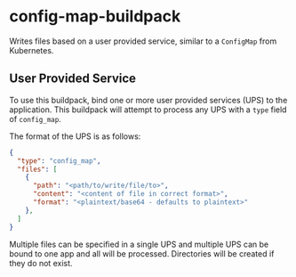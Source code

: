# config-map-buildpack

Writes files based on a user provided service, similar to a `ConfigMap` from Kubernetes.

## User Provided Service

To use this buildpack, bind one or more user provided services (UPS) to the application. This buildpack will attempt to process any UPS with a `type` field of `config_map`.

The format of the UPS is as follows:
```json
{
  "type": "config_map",
  "files": [
    {
      "path": "<path/to/write/file/to>",
      "content": "<content of file in correct format>",
      "format": "<plaintext/base64 - defaults to plaintext>"
    },
  ]
}
```

Multiple files can be specified in a single UPS and multiple UPS can be bound to one app and all will be processed.
Directories will be created if they do not exist.
